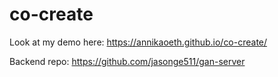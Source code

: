 # co-create

Look at my demo here: https://annikaoeth.github.io/co-create/

Backend repo: https://github.com/jasonge511/gan-server 

